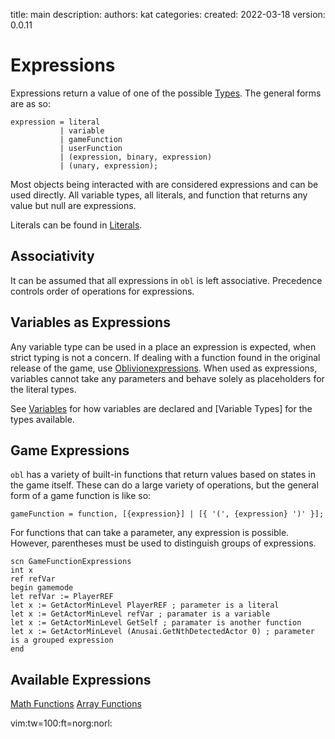   title: main
  description: 
  authors: kat
  categories: 
  created: 2022-03-18
  version: 0.0.11

# Expressions
Expressions return a value of one of the possible [Types](#types). The general forms are as so:

```ebnf
expression = literal
           | variable  
           | gameFunction
           | userFunction
           | (expression, binary, expression)
           | (unary, expression);
```

Most objects being interacted with are considered expressions and can be used directly. All
variable types, all literals, and function that returns any value but null are expressions.

Literals can be found in [Literals](#literal-types).

## Associativity 
It can be assumed that all expressions in `obl` is left associative. Precedence controls order
of operations for expressions.

## Variables as Expressions
Any variable type can be used in a place an expression is expected, when strict typing is not a
concern. If dealing with a function found in the original release of the game, use [Oblivionexpressions](#implicit-type-forcing-via-obse-expressions-oe). When used as expressions,
variables cannot take any parameters and behave solely as placeholders for the literal types.

See [Variables](#variables) for how variables are declared and [Variable Types] for the types
available.

## Game Expressions
`obl` has a variety of built-in functions that return values based on states in the game itself.
These can do a large variety of operations, but the general form of a game function is like so:

```ebnf
gameFunction = function, [{expression}] | [{ '(', {expression} ')' }];
```

For functions that can take a parameter, any expression is possible. However, parentheses must
be used to distinguish groups of expressions.

```obse
scn GameFunctionExpressions
int x
ref refVar
begin gamemode
let refVar := PlayerREF
let x := GetActorMinLevel PlayerREF ; parameter is a literal
let x := GetActorMinLevel refVar ; paramater is a variable
let x := GetActorMinLevel GetSelf ; paramater is another function
let x := GetActorMinLevel (Anusai.GetNthDetectedActor 0) ; parameter is a grouped expression
end
```

## Available Expressions
[Math Functions](#expressionsmathmd)
[Array Functions](#expressionsarraysmd)

vim:tw=100:ft=norg:norl: